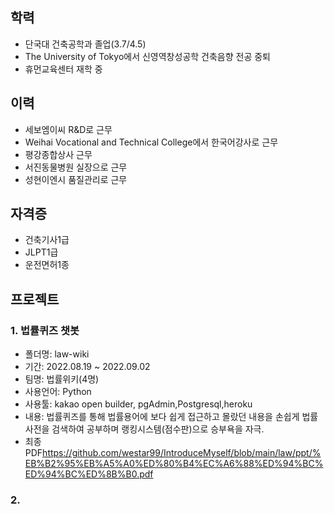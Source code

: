 ## **학력**

- 단국대 건축공학과 졸업(3.7/4.5)
- The University of Tokyo에서 신영역창성공학 건축음향 전공 중퇴
- 휴먼교육센터 재학 중


## **이력** 

- 세보엠이씨 R&D로 근무
- Weihai Vocational and Technical College에서 한국어강사로 근무
- 평강종합상사 근무
- 서진동물병원 실장으로 근무
- 성현이엔시 품질관리로 근무



## **자격증**

- 건축기사1급
- JLPT1급
- 운전면허1종


## **프로젝트**




### 1.  법률퀴즈 챗봇
- 폴더명: law-wiki
- 기간: 2022.08.19 ~ 2022.09.02
- 팀명: 법률위키(4명)
- 사용언어: Python
- 사용툴: kakao open builder, pgAdmin,Postgresql,heroku
- 내용: 법률퀴즈를 통해 법률용어에 보다 쉽게 접근하고 몰랐던 내용을 손쉽게 법률사전을 검색하여 공부하며 랭킹시스템(점수판)으로 승부욕을 자극.
- 최종PDF<https://github.com/westar99/IntroduceMyself/blob/main/law/ppt/%EB%B2%95%EB%A5%A0%ED%80%B4%EC%A6%88%ED%94%BC%ED%94%BC%ED%8B%B0.pdf>

### 2.   





